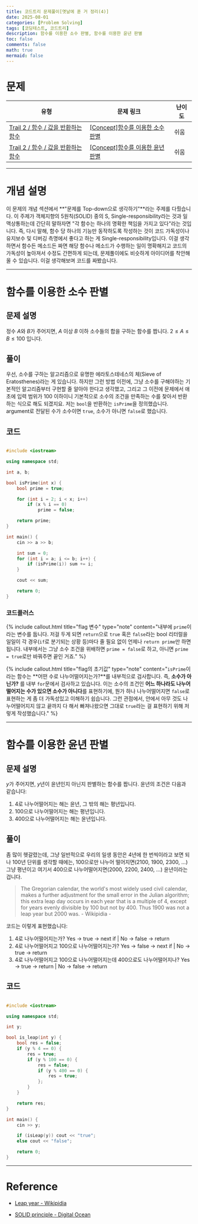```yaml
---
title: 코드트리 문제풀이[옛날에 푼 거 정리(4)]
date: 2025-08-01
categories: [Problem Solving]
tags: [코딩테스트, 코드트리]
description: 함수를 이용한 소수 판별, 함수를 이용한 윤년 판별
toc: false
comments: false
math: true
mermaid: false
---
```


# 문제

| 유형 | 문제 링크 | 난이도 |
| --- | --- | --- |
| [Trail 2 / 함수 / 값을 반환하는 함수](https://www.codetree.ai/trail-info/novice-mid/) | [[Concept]함수를 이용한 소수 판별](https://www.codetree.ai/trails/complete/curated-cards/intro-decimal-decisions-using-functions/) | 쉬움 |
| [Trail 2 / 함수 / 값을 반환하는 함수](https://www.codetree.ai/trail-info/novice-mid/) | [[Concept]함수를 이용한 윤년 판별](https://www.codetree.ai/trails/complete/curated-cards/intro-tell-the-function-using-a-leap-year/) | 쉬움 |

---------------------------------------

# 개념 설명

이 문제의 개념 섹션에서 **"문제를 Top-down으로 생각하기"**라는 주제를 다뤘습니다. 이 주제가 객체지향의 5원칙(SOLID) 중의 S, Single-responsibility라는 것과 일맥상통하는데 간단히 말하자면 "각 함수는 하나의 명확한 책임을 가지고 있다"라는 것입니다. 즉, 다시 말해, 함수 당 하나의 기능만 동작하도록 작성하는 것이 코드 가독성이나 유지보수 및 디버깅 측명에서 좋다고 하는 게 Single-responsibility입니다. 이걸 생각하면서 함수든 메소드든 짜면 해당 함수나 메소드가 수행하는 일이 명확해지고 코드의 가독성이 높아져서 수정도 간편하게 되는데, 문제풀이에도 비슷하게 아이디어를 착안해올 수 있습니다. 이걸 생각해보며 코드를 짜봤습니다.  

---------------------------------------

# 함수를 이용한 소수 판별

## 문제 설명

정수 $A$와 $B$가 주어지면, $A$ 이상 $B$ 이하 소수들의 합을 구하는 함수를 짭니다. $2 \le A \le B \le 100$ 입니다.

## 풀이

우선, 소수를 구하는 알고리즘으로 유명한 에라토스테네스의 체(Sieve of Eratosthenes)라는 게 있습니다. 하지만 그런 방법 이전에, 그냥 소수를 구해야하는 기본적인 알고리즘부터 구현할 줄 알아야 한다고 생각했고, 그리고 그 이전에 문제에서 애초에 입력 범위가 100 이하이니 기본적으로 소수의 조건을 만족하는 수를 찾아서 반환하는 식으로 해도 되겠지요. 저는 `bool`을 반환하는 `isPrime`을 정의했습니다. argument로 전달된 수가 소수이면 `true`, 소수가 아니면 `false`로 했습니다.

## 코드

```cpp

#include <iostream>

using namespace std;

int a, b;

bool isPrime(int x) {
    bool prime = true;

    for (int i = 2; i < x; i++) 
        if (x % i == 0)
            prime = false;

    return prime;
}

int main() {
    cin >> a >> b;

    int sum = 0;
    for (int i = a; i <= b; i++) {
        if (isPrime(i)) sum += i;
    }

    cout << sum;

    return 0;
}

```

### 코드플러스

{% include callout.html title="flag 변수" type="note" content="내부에 `prime`이라는 변수를 둡니다. 저걸 두게 되면 `return`으로 `true` 혹은 `false`라는 bool 리터럴을 일일이 각 경우(`if`로 분기되는 상황 등)마다 줄 필요 없이 언제나 `return prime`만 하면 됩니다. 내부에서는 그냥 소수 조건을 위배하면 `prime = false`로 하고, 아니면 `prime = true`로만 바꿔주면 끝인 거죠." %}

{% include callout.html title="flag의 초기값" type="note" content="`isPrime`이라는 함수는 **어떤 수로 나누어떨어지는가?**를 내부적으로 검사합니다. 즉, **소수가 아닌가?** 를 내부 `for`문에서 검사하고 있습니다. 이는 소수의 조건인 **어느 하나라도 나누어떨어지는 수가 있으면 소수가 아니다**를 표현하기에, 뭔가 하나 나누어떨어지면 `false`로 표현하는 게 좀 더 가독성있고 이해하기 쉽습니다. 그런 관점에서, 안에서 아무 것도 나누어떨어지지 않고 끝까지 다 해서 빠져나왔으면 그대로 `true`라는 걸 표현하기 위해 저렇게 작성했습니다." %}


---------------------------------------

# 함수를 이용한 윤년 판별

## 문제 설명

$y$가 주어지면, $y$년이 윤년인지 아닌지 판별하는 함수를 짭니다. 윤년의 조건은 다음과 같습니다:  

1. 4로 나누어떨어지는 해는 윤년, 그 밖의 해는 평년입니다.
2. 100으로 나누어떨어지는 해는 평년입니다.
3. 400으로 나누어떨어지는 해는 윤년입니다.

## 풀이

좀 많이 헷갈렸는데, 그냥 일반적으로 우리의 일생 동안은 4년에 한 번씩이라고 보면 되나 100년 단위를 생각할 때에는, 100으로만 나누어 떨어지면(2100, 1900, 2300, ...) 그냥 평년이고 여기서 400으로 나누어떨어지면(2000, 2200, 2400, ...) 윤년이라는 겁니다.

> The Gregorian calendar, the world's most widely used civil calendar, makes a further adjustment for the small error in the Julian algorithm; this extra leap day occurs in each year that is a multiple of 4, except for years evenly divisible by 100 but not by 400. Thus 1900 was not a leap year but 2000 was. - Wikipidia -

코드는 이렇게 표현했습니다:

1. 4로 나누어떨어지는가? Yes → true → next if \| No → false → return
2. 4로 나누어떨어지고 100으로 나누어떨어지는가? Yes → false → next if \| No → true → return
3. 4로 나누어떨어지고 100으로 나누어떨어지는데 400으로도 나누어떨어지나? Yes → true → return \| No → false → return

## 코드

```cpp

#include <iostream>

using namespace std;

int y;

bool is_leap(int y) {
    bool res = false;
    if (y % 4 == 0) {
        res = true;
        if (y % 100 == 0) {
            res = false;
            if (y % 400 == 0) {
                res = true;
            };
        }
    }

    return res;
}

int main() {
    cin >> y;

    if (isLeap(y)) cout << "true";
    else cout << "false";

    return 0;
}

```

---------------------------------------

# Reference

- [Leap year - Wikipidia](https://en.wikipedia.org/wiki/Leap_year)

- [SOLID principle - Digital Ocean](https://www.digitalocean.com/community/conceptual-articles/s-o-l-i-d-the-first-five-principles-of-object-oriented-design)
